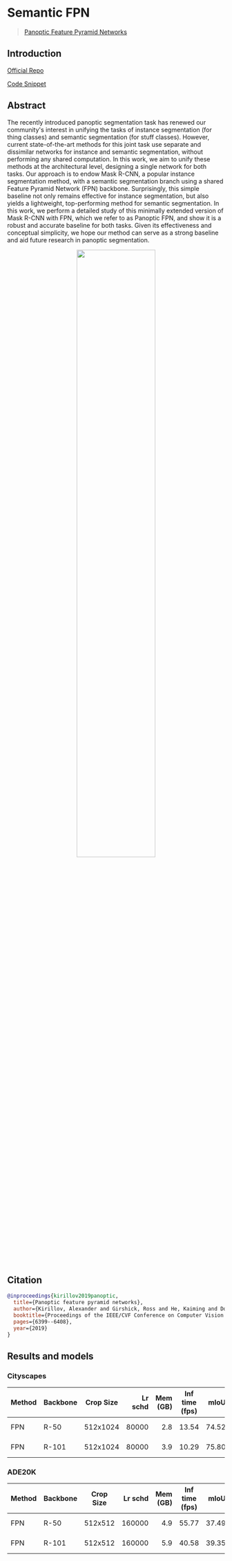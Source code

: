 # Semantic FPN

> [Panoptic Feature Pyramid Networks](https://arxiv.org/abs/1901.02446)

## Introduction

<!-- [ALGORITHM] -->

<a href="https://github.com/facebookresearch/detectron2">Official Repo</a>

<a href="https://github.com/open-mmlab/mmsegmentation/blob/v0.17.0/mmseg/models/decode_heads/fpn_head.py#L12">Code Snippet</a>

## Abstract

<!-- [ABSTRACT] -->

The recently introduced panoptic segmentation task has renewed our community's interest in unifying the tasks of instance segmentation (for thing classes) and semantic segmentation (for stuff classes). However, current state-of-the-art methods for this joint task use separate and dissimilar networks for instance and semantic segmentation, without performing any shared computation. In this work, we aim to unify these methods at the architectural level, designing a single network for both tasks. Our approach is to endow Mask R-CNN, a popular instance segmentation method, with a semantic segmentation branch using a shared Feature Pyramid Network (FPN) backbone. Surprisingly, this simple baseline not only remains effective for instance segmentation, but also yields a lightweight, top-performing method for semantic segmentation. In this work, we perform a detailed study of this minimally extended version of Mask R-CNN with FPN, which we refer to as Panoptic FPN, and show it is a robust and accurate baseline for both tasks. Given its effectiveness and conceptual simplicity, we hope our method can serve as a strong baseline and aid future research in panoptic segmentation.

<!-- [IMAGE] -->

<div align=center>
<img src="https://user-images.githubusercontent.com/24582831/142902694-03ed2131-9104-467b-ace1-c74c62fb7177.png" width="60%"/>
</div>

## Citation

```bibtex
@inproceedings{kirillov2019panoptic,
  title={Panoptic feature pyramid networks},
  author={Kirillov, Alexander and Girshick, Ross and He, Kaiming and Doll{\'a}r, Piotr},
  booktitle={Proceedings of the IEEE/CVF Conference on Computer Vision and Pattern Recognition},
  pages={6399--6408},
  year={2019}
}
```

## Results and models

### Cityscapes

| Method | Backbone | Crop Size | Lr schd | Mem (GB) | Inf time (fps) |  mIoU | mIoU(ms+flip) | config                                                                                                                       | download                                                                                                                                                                                                                                                                                                                           |
| ------ | -------- | --------- | ------: | -------: | -------------- | ----: | ------------- | ---------------------------------------------------------------------------------------------------------------------------- | ---------------------------------------------------------------------------------------------------------------------------------------------------------------------------------------------------------------------------------------------------------------------------------------------------------------------------------- |
| FPN    | R-50     | 512x1024  |   80000 |      2.8 | 13.54          | 74.52 | 76.08         | [config](https://github.com/open-mmlab/mmsegmentation/blob/dev-1.x/configs/sem_fpn/fpn_r50_4xb2-80k_cityscapes-512x1024.py)  | [model](https://download.openmmlab.com/mmsegmentation/v0.5/sem_fpn/fpn_r50_512x1024_80k_cityscapes/fpn_r50_512x1024_80k_cityscapes_20200717_021437-94018a0d.pth) \| [log](https://download.openmmlab.com/mmsegmentation/v0.5/sem_fpn/fpn_r50_512x1024_80k_cityscapes/fpn_r50_512x1024_80k_cityscapes-20200717_021437.log.json)     |
| FPN    | R-101    | 512x1024  |   80000 |      3.9 | 10.29          | 75.80 | 77.40         | [config](https://github.com/open-mmlab/mmsegmentation/blob/dev-1.x/configs/sem_fpn/fpn_r101_4xb2-80k_cityscapes-512x1024.py) | [model](https://download.openmmlab.com/mmsegmentation/v0.5/sem_fpn/fpn_r101_512x1024_80k_cityscapes/fpn_r101_512x1024_80k_cityscapes_20200717_012416-c5800d4c.pth) \| [log](https://download.openmmlab.com/mmsegmentation/v0.5/sem_fpn/fpn_r101_512x1024_80k_cityscapes/fpn_r101_512x1024_80k_cityscapes-20200717_012416.log.json) |

### ADE20K

| Method | Backbone | Crop Size | Lr schd | Mem (GB) | Inf time (fps) |  mIoU | mIoU(ms+flip) | config                                                                                                                   | download                                                                                                                                                                                                                                                                                                           |
| ------ | -------- | --------- | ------: | -------: | -------------- | ----: | ------------- | ------------------------------------------------------------------------------------------------------------------------ | ------------------------------------------------------------------------------------------------------------------------------------------------------------------------------------------------------------------------------------------------------------------------------------------------------------------ |
| FPN    | R-50     | 512x512   |  160000 |      4.9 | 55.77          | 37.49 | 39.09         | [config](https://github.com/open-mmlab/mmsegmentation/blob/dev-1.x/configs/sem_fpn/fpn_r50_4xb4-160k_ade20k-512x512.py)  | [model](https://download.openmmlab.com/mmsegmentation/v0.5/sem_fpn/fpn_r50_512x512_160k_ade20k/fpn_r50_512x512_160k_ade20k_20200718_131734-5b5a6ab9.pth) \| [log](https://download.openmmlab.com/mmsegmentation/v0.5/sem_fpn/fpn_r50_512x512_160k_ade20k/fpn_r50_512x512_160k_ade20k-20200718_131734.log.json)     |
| FPN    | R-101    | 512x512   |  160000 |      5.9 | 40.58          | 39.35 | 40.72         | [config](https://github.com/open-mmlab/mmsegmentation/blob/dev-1.x/configs/sem_fpn/fpn_r101_4xb4-160k_ade20k-512x512.py) | [model](https://download.openmmlab.com/mmsegmentation/v0.5/sem_fpn/fpn_r101_512x512_160k_ade20k/fpn_r101_512x512_160k_ade20k_20200718_131734-306b5004.pth) \| [log](https://download.openmmlab.com/mmsegmentation/v0.5/sem_fpn/fpn_r101_512x512_160k_ade20k/fpn_r101_512x512_160k_ade20k-20200718_131734.log.json) |
